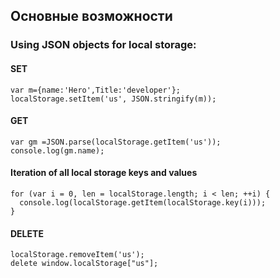 ## Основные возможности

### Using JSON objects for local storage:

#### SET
```
var m={name:'Hero',Title:'developer'};
localStorage.setItem('us', JSON.stringify(m));
```

#### GET
```
var gm =JSON.parse(localStorage.getItem('us'));
console.log(gm.name);
```

#### Iteration of all local storage keys and values
```
for (var i = 0, len = localStorage.length; i < len; ++i) {
  console.log(localStorage.getItem(localStorage.key(i)));
}
```

#### DELETE
```
localStorage.removeItem('us');
delete window.localStorage["us"];
```

